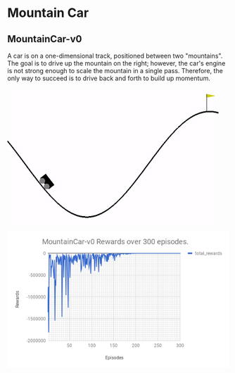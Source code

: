 # Mountain Car

## MountainCar-v0

A car is on a one-dimensional track, positioned between two "mountains". The goal is to drive up the mountain on the right; however, the car's engine is not strong enough to scale the mountain in a single pass. Therefore, the only way to succeed is to drive back and forth to build up momentum.

![MountainCar-v0](../images/mountain-car-v0.gif)
![MountainCar-v0-Rewards](../images/mountaincar_pg_rewards.png)